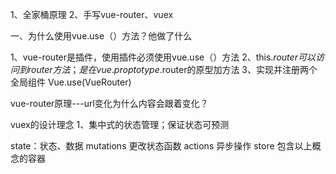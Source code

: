 1、全家桶原理
2、手写vue-router、vuex


一、为什么使用vue.use（）方法？他做了什么

1、vue-router是插件，使用插件必须使用vue.use（）方法
2、this.$router可以访问到router方法；是在vue.proptotype.$router的原型加方法
3、实现并注册两个全局组件
Vue.use(VueRouter)

vue-router原理---url变化为什么内容会跟着变化？


vuex的设计理念
1、集中式的状态管理；保证状态可预测

state：状态、数据
mutations 更改状态函数
actions 异步操作
store 包含以上概念的容器






